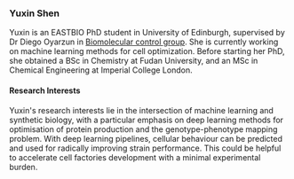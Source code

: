 ### Yuxin Shen

Yuxin is an EASTBIO PhD student in University of Edinburgh, supervised by Dr Diego Oyarzun in [Biomolecular control group](https://homepages.inf.ed.ac.uk/doyarzun/). She is currently working on machine learning methods for cell optimization. Before starting her PhD, she obtained a BSc in Chemistry at Fudan University, and an MSc in Chemical Engineering at Imperial College London.

#### Research Interests

Yuxin's research interests lie in the intersection of machine learning and synthetic biology, with a particular emphasis on deep learning methods for optimisation of protein production and the genotype-phenotype mapping problem. With deep learning pipelines, cellular behaviour can be predicted and used for radically improving strain performance. This could be helpful to accelerate cell factories development with a minimal experimental burden.
